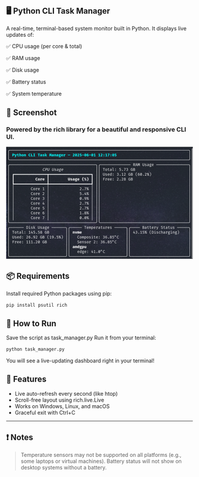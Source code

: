 ## 🖥️ Python CLI Task Manager

A real-time, terminal-based system monitor built in Python. It displays live updates of:

:white_check_mark: CPU usage (per core & total)

:white_check_mark: RAM usage

:white_check_mark: Disk usage

:white_check_mark: Battery status

:white_check_mark: System temperature


## 📸 Screenshot
### Powered by the rich library for a beautiful and responsive CLI UI.

![taskcli preview](assest/screenshot.png)

## 📦 Requirements

Install required Python packages using pip:
```bash
pip install psutil rich
```

## 🚀 How to Run

Save the script as task_manager.py
Run it from your terminal:

```python
python task_manager.py
```

You will see a live-updating dashboard right in your terminal!

## 🔄 Features
 - Live auto-refresh every second (like htop)
 - Scroll-free layout using rich.live.Live
 - Works on Windows, Linux, and macOS
 - Graceful exit with Ctrl+C

---

## ❗ Notes
> Temperature sensors may not be supported on all platforms (e.g., some laptops or virtual machines).
> Battery status will not show on desktop systems without a battery.


